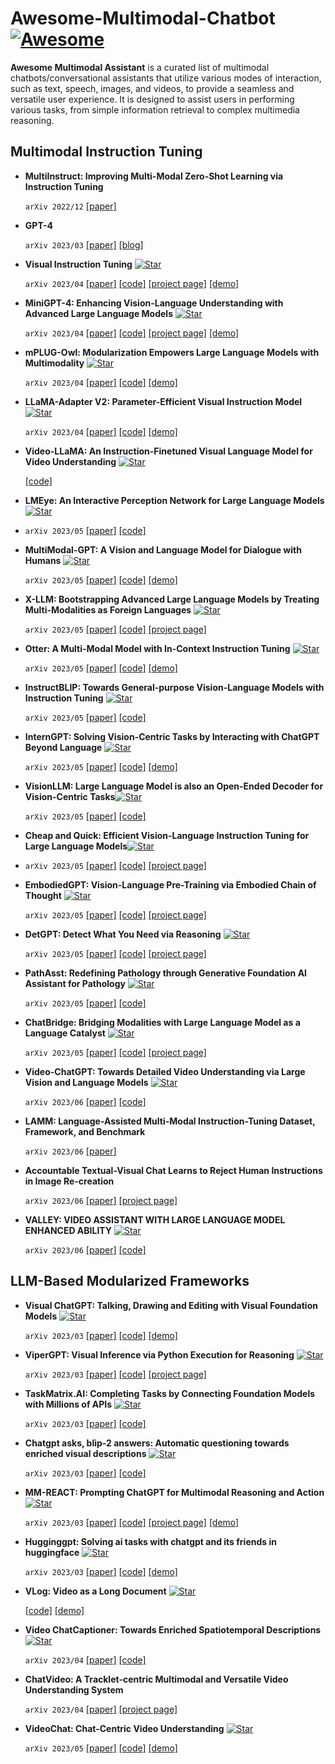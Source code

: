 # Awesome-Multimodal-Chatbot [![Awesome](https://awesome.re/badge.svg)](https://awesome.re)

**Awesome Multimodal Assistant** is a curated list of multimodal chatbots/conversational assistants that utilize various modes of interaction, such as text, speech, images, and videos, to provide a seamless and versatile user experience. It is designed to assist users in performing various tasks, from simple information retrieval to complex multimedia reasoning.

## Multimodal Instruction Tuning

- **MultiInstruct: Improving Multi-Modal Zero-Shot Learning via Instruction Tuning**
  
  ```arXiv 2022/12``` [[paper]](https://arxiv.org/abs/2212.10773)

- **GPT-4**

  ```arXiv 2023/03``` [[paper]](https://arxiv.org/abs/2303.08774) [[blog]](https://openai.com/research/gpt-4)


- **Visual Instruction Tuning** [![Star](https://img.shields.io/github/stars/haotian-liu/LLaVA.svg?style=social&label=Star)](https://github.com/haotian-liu/LLaVA)
  
  ```arXiv 2023/04``` [[paper]](https://arxiv.org/abs/2304.08485) [[code]](https://github.com/haotian-liu/LLaVA) [[project page]](https://llava-vl.github.io/) [[demo]](https://llava.hliu.cc/)


- **MiniGPT-4: Enhancing Vision-Language Understanding with Advanced Large Language Models** [![Star](https://img.shields.io/github/stars/Vision-CAIR/MiniGPT-4.svg?style=social&label=Star)](https://github.com/Vision-CAIR/MiniGPT-4)
  
  ```arXiv 2023/04``` [[paper]](https://arxiv.org/abs/2304.10592) [[code]](https://github.com/Vision-CAIR/MiniGPT-4) [[project page]](https://minigpt-4.github.io/) [[demo]](https://huggingface.co/spaces/Vision-CAIR/minigpt4)


- **mPLUG-Owl: Modularization Empowers Large Language Models with Multimodality** [![Star](https://img.shields.io/github/stars/X-PLUG/mPLUG-Owl.svg?style=social&label=Star)](https://github.com/X-PLUG/mPLUG-Owl)
  
  ```arXiv 2023/04``` [[paper]](https://arxiv.org/abs/2304.14178) [[code]](https://github.com/X-PLUG/mPLUG-Owl) [[demo]](https://modelscope.cn/studios/damo/mPLUG-Owl/summary)


- **LLaMA-Adapter V2: Parameter-Efficient Visual Instruction Model** [![Star](https://img.shields.io/github/stars/ZrrSkywalker/LLaMA-Adapter.svg?style=social&label=Star)](https://github.com/ZrrSkywalker/LLaMA-Adapter)
  
  
  ```arXiv 2023/04``` [[paper]](https://arxiv.org/abs/2304.15010) [[code]](https://github.com/ZrrSkywalker/LLaMA-Adapter) [[demo]](https://huggingface.co/spaces/csuhan/LLaMA-Adapter)


- **Video-LLaMA: An Instruction-Finetuned Visual Language Model for Video Understanding** [![Star](https://img.shields.io/github/stars/DAMO-NLP-SG/Video-LLaMA.svg?style=social&label=Star)](https://github.com/DAMO-NLP-SG/Video-LLaMA)

  [[code]](https://github.com/DAMO-NLP-SG/Video-LLaMA)


- **LMEye: An Interactive Perception Network for Large Language Models** [![Star](https://img.shields.io/github/stars/YunxinLi/LingCloud.svg?style=social&label=Star)](https://github.com/YunxinLi/LingCloud)
- 
  ```arXiv 2023/05``` [[paper]](https://arxiv.org/abs/2305.03701) [[code]](https://github.com/YunxinLi/LingCloud)


- **MultiModal-GPT: A Vision and Language Model for Dialogue with Humans** [![Star](https://img.shields.io/github/stars/open-mmlab/Multimodal-GPT.svg?style=social&label=Star)](https://github.com/open-mmlab/Multimodal-GPT)

  ```arXiv 2023/05``` [[paper]](https://arxiv.org/abs/2305.04790) [[code]](https://github.com/open-mmlab/Multimodal-GPT) [[demo]](https://mmgpt.openmmlab.org.cn/)


- **X-LLM: Bootstrapping Advanced Large Language Models by Treating Multi-Modalities as Foreign Languages** [![Star](https://img.shields.io/github/stars/phellonchen/X-LLM.svg?style=social&label=Star)](https://github.com/phellonchen/X-LLM)
 
  ```arXiv 2023/05``` [[paper]](https://arxiv.org/abs/2305.04160) [[code]](https://github.com/phellonchen/X-LLM) [[project page]](https://x-llm.github.io/)


- **Otter: A Multi-Modal Model with In-Context Instruction Tuning** [![Star](https://img.shields.io/github/stars/Luodian/Otter.svg?style=social&label=Star)](https://github.com/Luodian/Otter)

  ```arXiv 2023/05``` [[paper]](https://arxiv.org/abs/2305.03726) [[code]](https://github.com/Luodian/Otter) [[demo]](https://otter.cliangyu.com/)


- **InstructBLIP: Towards General-purpose Vision-Language Models with Instruction Tuning** [![Star](https://img.shields.io/github/stars/salesforce/LAVIS.svg?style=social&label=Star)](https://github.com/salesforce/LAVIS)
  
  ```arXiv 2023/05``` [[paper]](https://arxiv.org/abs/2305.06500) [[code]](https://github.com/salesforce/LAVIS/tree/main/projects/instructblip)

- **InternGPT: Solving Vision-Centric Tasks by Interacting with ChatGPT Beyond Language** [![Star](https://img.shields.io/github/stars/OpenGVLab/InternGPT.svg?style=social&label=Star)](https://github.com/OpenGVLab/InternGPT)
  

  ```arXiv 2023/05``` [[paper]](https://arxiv.org/abs/2305.05662) [[code]](https://github.com/OpenGVLab/InternGPT) [[demo]](https://igpt.opengvlab.com/)

- **VisionLLM: Large Language Model is also an Open-Ended Decoder for Vision-Centric Tasks**[![Star](https://img.shields.io/github/stars/OpenGVLab/VisionLLM.svg?style=social&label=Star)](https://github.com/OpenGVLab/VisionLLM)

  ```arXiv 2023/05``` [[paper]](https://arxiv.org/abs/2305.11175) [[code]](https://github.com/OpenGVLab/VisionLLM)

- **Cheap and Quick: Efficient Vision-Language Instruction Tuning for Large Language Models**[![Star](https://img.shields.io/github/stars/luogen1996/LaVIN.svg?style=social&label=Star)](https://github.com/luogen1996/LaVIN)
- 
  ```arXiv 2023/05``` [[paper]](https://arxiv.org/abs/2305.15023) [[code]](https://github.com/luogen1996/LaVIN) [[project page]](https://luogen1996.github.io/lavin/)

- **EmbodiedGPT: Vision-Language Pre-Training via Embodied Chain of Thought** [![Star](https://img.shields.io/github/stars/EmbodiedGPT/EmbodiedGPT_Pytorch.svg?style=social&label=Star)](https://github.com/EmbodiedGPT/EmbodiedGPT_Pytorch)

  ```arXiv 2023/05``` [[paper]](https://arxiv.org/abs/2305.15021) [[code]](https://github.com/EmbodiedGPT/EmbodiedGPT_Pytorch) [[project page]](https://embodiedgpt.github.io/)

- **DetGPT: Detect What You Need via Reasoning** [![Star](https://img.shields.io/github/stars/OptimalScale/DetGPT.svg?style=social&label=Star)](https://github.com/OptimalScale/DetGPT)

  ```arXiv 2023/05``` [[paper]](https://arxiv.org/abs/2305.14167) [[code]](https://github.com/OptimalScale/DetGPT) [[project page]](https://detgpt.github.io/)

- **PathAsst: Redefining Pathology through Generative Foundation AI Assistant for Pathology** [![Star](https://img.shields.io/github/stars/superjamessyx/Generative-Foundation-AI-Assistant-for-Pathology.svg?style=social&label=Star)](https://github.com/superjamessyx/Generative-Foundation-AI-Assistant-for-Pathology)

  ```arXiv 2023/05``` [[paper]](https://arxiv.org/abs/2305.15072) [[code]](https://github.com/superjamessyx/Generative-Foundation-AI-Assistant-for-Pathology)

- **ChatBridge: Bridging Modalities with Large Language Model as a Language Catalyst** [![Star](https://img.shields.io/github/stars/joez17/ChatBridge.svg?style=social&label=Star)](https://github.com/joez17/ChatBridge)

  ```arXiv 2023/05``` [[paper]](https://arxiv.org/abs/2305.16103) [[code]](https://github.com/joez17/ChatBridge) [[project page]](https://iva-chatbridge.github.io/)
  
- **Video-ChatGPT: Towards Detailed Video Understanding via Large Vision and Language Models** [![Star](https://img.shields.io/github/stars/mbzuai-oryx/Video-ChatGPT.svg?style=social&label=Star)](https://github.com/mbzuai-oryx/Video-ChatGPT)

  ```arXiv 2023/06``` [[paper]](https://arxiv.org/abs/2306.05424) [[code]](https://github.com/mbzuai-oryx/Video-ChatGPT)

- **LAMM: Language-Assisted Multi-Modal Instruction-Tuning Dataset, Framework, and Benchmark**

  ```arXiv 2023/06```  [[paper]](https://arxiv.org/abs/2306.06687)

- **Accountable Textual-Visual Chat Learns to Reject Human Instructions in Image Re-creation**

  ```arXiv 2023/06``` [[paper]](https://arxiv.org/abs/2303.05983) [[project page]](https://matrix-alpha.github.io/)

- **VALLEY: VIDEO ASSISTANT WITH LARGE LANGUAGE MODEL ENHANCED ABILITY** [![Star](https://img.shields.io/github/stars/RupertLuo/Valley.svg?style=social&label=Star)](https://github.com/RupertLuo/Valley)

  ```arXiv 2023/06``` [[paper]](https://arxiv.org/abs/2306.07207) [[code]](https://github.com/RupertLuo/Valley)

## LLM-Based Modularized Frameworks

- **Visual ChatGPT: Talking, Drawing and Editing with Visual Foundation Models** [![Star](https://img.shields.io/github/stars/microsoft/TaskMatrix.svg?style=social&label=Star)](https://github.com/microsoft/TaskMatrix)

  ```arXiv 2023/03``` [[paper]](https://arxiv.org/abs/2303.04671) [[code]](https://github.com/microsoft/TaskMatrix) [[demo]](https://huggingface.co/spaces/microsoft/visual_chatgpt)


- **ViperGPT: Visual Inference via Python Execution for Reasoning** [![Star](https://img.shields.io/github/stars/cvlab-columbia/viper.svg?style=social&label=Star)](https://github.com/cvlab-columbia/viper)

  ```arXiv 2023/03``` [[paper]](https://arxiv.org/abs/2303.08128) [[code]](https://github.com/cvlab-columbia/viper) [[project page]](https://viper.cs.columbia.edu/)


- **TaskMatrix.AI: Completing Tasks by Connecting Foundation Models with Millions of APIs** [![Star](https://img.shields.io/github/stars/microsoft/TaskMatrix.svg?style=social&label=Star)](https://github.com/microsoft/TaskMatrix)


  ```arXiv 2023/03``` [[paper]](https://arxiv.org/abs/2303.16434) [[code]](https://github.com/microsoft/TaskMatrix/tree/main/TaskMatrix.AI)


- **Chatgpt asks, blip-2 answers: Automatic questioning towards enriched visual descriptions** [![Star](https://img.shields.io/github/stars/Vision-CAIR/ChatCaptioner.svg?style=social&label=Star)](https://github.com/Vision-CAIR/ChatCaptioner)

  
  ```arXiv 2023/03``` [[paper]](https://arxiv.org/abs/2303.06594) [[code]](https://github.com/Vision-CAIR/ChatCaptioner)  



- **MM-REACT: Prompting ChatGPT for Multimodal Reasoning and Action** [![Star](https://img.shields.io/github/stars/microsoft/MM-REACT.svg?style=social&label=Star)](https://github.com/microsoft/MM-REACT)

  ```arXiv 2023/03``` [[paper]](https://arxiv.org/abs/2303.11381) [[code]](https://github.com/microsoft/MM-REACT) [[project page]](https://multimodal-react.github.io/) [[demo]](https://huggingface.co/spaces/microsoft-cognitive-service/mm-react)


- **Hugginggpt: Solving ai tasks with chatgpt and its friends in huggingface** [![Star](https://img.shields.io/github/stars/microsoft/JARVIS.svg?style=social&label=Star)](https://github.com/microsoft/JARVIS)

  ```arXiv 2023/03``` [[paper]](https://arxiv.org/abs/2303.17580) [[code]](https://github.com/microsoft/JARVIS) [[demo]](https://huggingface.co/spaces/microsoft/HuggingGPT)


- **VLog: Video as a Long Document** [![Star](https://img.shields.io/github/stars/showlab/VLog.svg?style=social&label=Star)](https://github.com/showlab/VLog)

    
    [[code]](https://github.com/showlab/VLog) [[demo]](https://huggingface.co/spaces/TencentARC/VLog)


- **Video ChatCaptioner: Towards Enriched Spatiotemporal Descriptions** [![Star](https://img.shields.io/github/stars/Vision-CAIR/ChatCaptioner.svg?style=social&label=Star)](https://github.com/Vision-CAIR/ChatCaptioner)
  
  ```arXiv 2023/04``` [[paper]](https://arxiv.org/abs/2304.04227) [[code]](https://github.com/Vision-CAIR/ChatCaptioner/tree/main/Video_ChatCaptioner)


- **ChatVideo: A Tracklet-centric Multimodal and Versatile Video Understanding System** 

  ```arXiv 2023/04``` [[paper]](https://arxiv.org/abs/2304.14407) [[project page]](https://www.wangjunke.info/ChatVideo/)


- **VideoChat: Chat-Centric Video Understanding** [![Star](https://img.shields.io/github/stars/OpenGVLab/Ask-Anything.svg?style=social&label=Star)](https://github.com/OpenGVLab/Ask-Anything)

  ```arXiv 2023/05```  [[paper]](https://arxiv.org/abs/2305.06355) [[code]](https://github.com/OpenGVLab/Ask-Anything) [[demo]](https://huggingface.co/spaces/ynhe/AskAnything)

